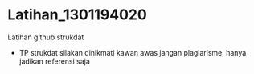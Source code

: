 # Latihan_1301194020

Latihan github strukdat

+ TP strukdat
silakan dinikmati kawan awas jangan plagiarisme, hanya jadikan referensi saja
